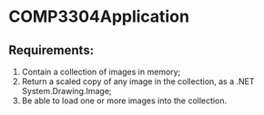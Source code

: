 # COMP3304Application

## Requirements:

1. Contain a collection of images in memory;
2. Return a scaled copy of any image in the collection, as a .NET System.Drawing.Image;
3. Be able to load one or more images into the collection.
